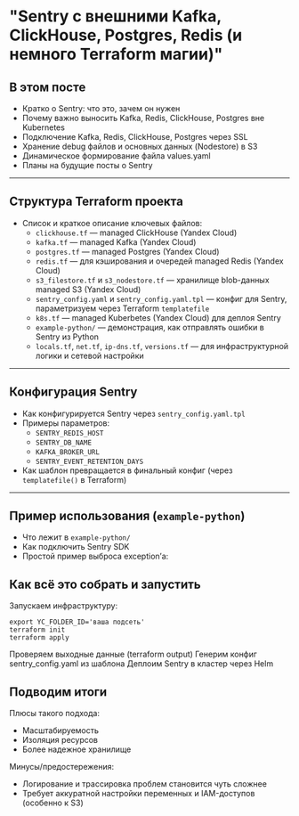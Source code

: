 # **"Sentry с внешними Kafka, ClickHouse, Postgres, Redis (и немного Terraform магии)"**

## В этом посте

- Кратко о Sentry: что это, зачем он нужен
- Почему важно выносить Kafka, Redis, ClickHouse, Postgres вне Kubernetes
- Подключение Kafka, Redis, ClickHouse, Postgres через SSL
- Хранение debug файлов и основных данных (Nodestore) в S3
- Динамическое формирование файла values.yaml
- Планы на будущие посты о Sentry

---

## Структура Terraform проекта

- Список и краткое описание ключевых файлов:
    - `clickhouse.tf` — managed ClickHouse (Yandex Cloud)
    - `kafka.tf` — managed Kafka (Yandex Cloud)
    - `postgres.tf` — managed Postgres (Yandex Cloud)
    - `redis.tf` — для кэширования и очередей managed Redis (Yandex Cloud)
    - `s3_filestore.tf` и `s3_nodestore.tf` — хранилище blob-данных managed S3 (Yandex Cloud)
    - `sentry_config.yaml` и `sentry_config.yaml.tpl` — конфиг для Sentry, параметризуем через Terraform `templatefile`
    - `k8s.tf` — managed Kuberbetes (Yandex Cloud) для деплоя Sentry
    - `example-python/` — демонстрация, как отправлять ошибки в Sentry из Python
    - `locals.tf`, `net.tf`, `ip-dns.tf`, `versions.tf` — для инфраструктурной логики и сетевой настройки

---

## Конфигурация Sentry

- Как конфигурируется Sentry через `sentry_config.yaml.tpl`
- Примеры параметров:
    - `SENTRY_REDIS_HOST`
    - `SENTRY_DB_NAME`
    - `KAFKA_BROKER_URL`
    - `SENTRY_EVENT_RETENTION_DAYS`
- Как шаблон превращается в финальный конфиг (через `templatefile()` в Terraform)

---

## Пример использования (`example-python`)

- Что лежит в `example-python/`
- Как подключить Sentry SDK
- Простой пример выброса exception’а:

## Как всё это собрать и запустить
Запускаем инфраструктуру:

```shell
export YC_FOLDER_ID='ваша подсеть'
terraform init
terraform apply
```
Проверяем выходные данные (terraform output)
Генерим конфиг sentry_config.yaml из шаблона
Деплоим Sentry в кластер через Helm


## Подводим итоги
Плюсы такого подхода:

* Масштабируемость
* Изоляция ресурсов
* Более надежное хранилище

Минусы/предостережения:

* Логирование и трассировка проблем становится чуть сложнее
* Требует аккуратной настройки переменных и IAM-доступов (особенно к S3)
